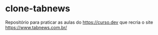 # clone-tabnews

Repositório para praticar as aulas do https://curso.dev que recria o site https://www.tabnews.com.br/

